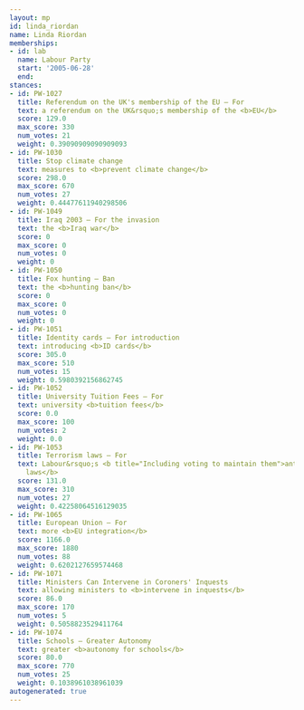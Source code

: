 ```yaml
---
layout: mp
id: linda_riordan
name: Linda Riordan
memberships:
- id: lab
  name: Labour Party
  start: '2005-06-28'
  end: 
stances:
- id: PW-1027
  title: Referendum on the UK's membership of the EU — For
  text: a referendum on the UK&rsquo;s membership of the <b>EU</b>
  score: 129.0
  max_score: 330
  num_votes: 21
  weight: 0.39090909090909093
- id: PW-1030
  title: Stop climate change
  text: measures to <b>prevent climate change</b>
  score: 298.0
  max_score: 670
  num_votes: 27
  weight: 0.44477611940298506
- id: PW-1049
  title: Iraq 2003 — For the invasion
  text: the <b>Iraq war</b>
  score: 0
  max_score: 0
  num_votes: 0
  weight: 0
- id: PW-1050
  title: Fox hunting — Ban
  text: the <b>hunting ban</b>
  score: 0
  max_score: 0
  num_votes: 0
  weight: 0
- id: PW-1051
  title: Identity cards — For introduction
  text: introducing <b>ID cards</b>
  score: 305.0
  max_score: 510
  num_votes: 15
  weight: 0.5980392156862745
- id: PW-1052
  title: University Tuition Fees — For
  text: university <b>tuition fees</b>
  score: 0.0
  max_score: 100
  num_votes: 2
  weight: 0.0
- id: PW-1053
  title: Terrorism laws — For
  text: Labour&rsquo;s <b title="Including voting to maintain them">anti-terrorism
    laws</b>
  score: 131.0
  max_score: 310
  num_votes: 27
  weight: 0.42258064516129035
- id: PW-1065
  title: European Union — For
  text: more <b>EU integration</b>
  score: 1166.0
  max_score: 1880
  num_votes: 88
  weight: 0.6202127659574468
- id: PW-1071
  title: Ministers Can Intervene in Coroners' Inquests
  text: allowing ministers to <b>intervene in inquests</b>
  score: 86.0
  max_score: 170
  num_votes: 5
  weight: 0.5058823529411764
- id: PW-1074
  title: Schools — Greater Autonomy
  text: greater <b>autonomy for schools</b>
  score: 80.0
  max_score: 770
  num_votes: 25
  weight: 0.1038961038961039
autogenerated: true
---
```

